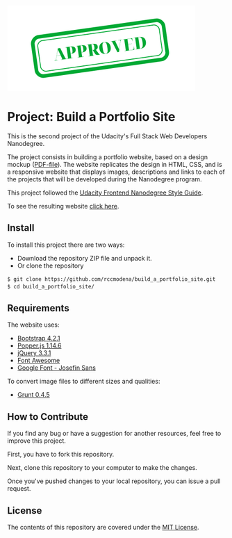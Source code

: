 ![Approved Image](/img/approved.png)

# Project: Build a Portfolio Site

This is the second project of the Udacity's Full Stack Web Developers Nanodegree.

The project consists in building a portfolio website, based on a design mockup ([PDF-file](mockup/design-mockup-portfolio.pdf)). The website replicates the design in HTML, CSS, and is a responsive website that displays images, descriptions and links to each of the projects that will be developed during the Nanodegree program.

This project followed the [Udacity Frontend Nanodegree Style Guide](http://udacity.github.io/frontend-nanodegree-styleguide/).

To see the resulting website [click here](https://rccmodena.github.io/build_a_portfolio_site/).

## Install

To install this project there are two ways:
- Download the repository ZIP file and unpack it.
- Or clone the repository

```sh
$ git clone https://github.com/rccmodena/build_a_portfolio_site.git
$ cd build_a_portfolio_site/
```

## Requirements

The website uses:
- [Bootstrap 4.2.1](https://getbootstrap.com/docs/4.2/getting-started/introduction/)
- [Popper.js 1.14.6](https://popper.js.org/)
- [jQuery 3.3.1](https://code.jquery.com/)
- [Font Awesome](https://fontawesome.com/)
- [Google Font - Josefin Sans](https://fonts.google.com/specimen/Josefin+Sans)

To convert image files to different sizes and qualities:
- [Grunt 0.4.5](https://gruntjs.com/)

## How to Contribute

If you find any bug or have a suggestion for another resources, feel free to improve this project.

First, you have to fork this repository.

Next, clone this repository to your computer to make the changes.

Once you've pushed changes to your local repository, you can issue a pull request.

## License

The contents of this repository are covered under the [MIT License](LICENSE).
